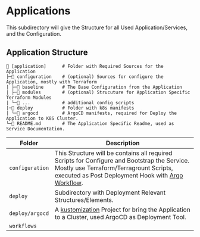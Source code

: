 # Applications

<!--intro-start-->
This subdirectory will give the Structure for all Used Application/Services, and the Configuration.
<!--intro-end-->


## Application Structure

<!--structure-start-->
```
📁 [application]      # Folder with Required Sources for the Application
├─📁 configuration    # (optional) Sources for configure the Application, mostly with Terraform
| ├─📁 baseline       # The Base Configuration from the Application
| ├─📁 modules        # (optional) Strucuture for Application Specific Terraform Modules
| └─📁 ...            # additional config scripts
|─📁 deploy           # Folder with k8s manifests
| └─📁 argocd         # ArgoCD manifests, required for Deploy the Application to K8S Cluster.
└─📝 README.md        # The Application Specific Readme, used as Service Documentation.
```
<!--structure-end-->


| **Folder**      | **Description**                                                                                                                                                                                                                            |
|-----------------|--------------------------------------------------------------------------------------------------------------------------------------------------------------------------------------------------------------------------------------------|
| `configuration` | This Structure will be contains all required Scripts for Configure and Bootstrap the Service. Mostly use Terraform/Terragrount Scripts, executed as Post Deployment Hook with [Argo Workflow](https://argoproj.github.io/argo-workflows/). |
| `deploy`        | Subdirectory with Deployment Relevant Structures/Elements.                                                                                                                                                                                 |
| `deploy/argocd` | A [kustomization](https://github.com/kubernetes-sigs/kustomize) Project for bring the Application to a Cluster, used ArgoCD as Deployment Tool.                                                                                        |
| `workflows`     |                                                                                                                                                                                                                                            |
